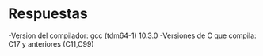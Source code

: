 
# Respuestas
-Version del compilador: gcc (tdm64-1) 10.3.0
-Versiones de C que compila: C17 y anteriores (C11,C99)